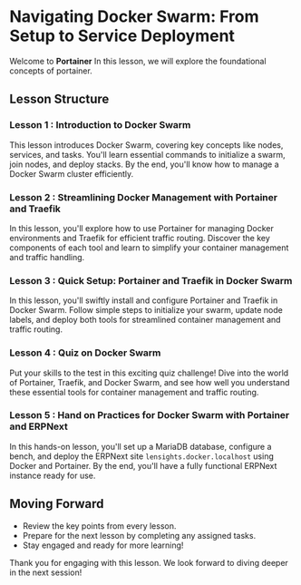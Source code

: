 
# Navigating Docker Swarm: From Setup to Service Deployment

Welcome to **Portainer** In this lesson, we will explore the foundational concepts of portainer.

## Lesson Structure

### Lesson 1 : Introduction to Docker Swarm

This lesson introduces Docker Swarm, covering key concepts like nodes, services, and tasks. You'll learn essential commands to initialize a swarm, join nodes, and deploy stacks. By the end, you'll know how to manage a Docker Swarm cluster efficiently.

### Lesson 2 : Streamlining Docker Management with Portainer and Traefik

In this lesson, you'll explore how to use Portainer for managing Docker environments and Traefik for efficient traffic routing. Discover the key components of each tool and learn to simplify your container management and traffic handling.
### Lesson 3 : Quick Setup: Portainer and Traefik in Docker Swarm

In this lesson, you'll swiftly install and configure Portainer and Traefik in Docker Swarm. Follow simple steps to initialize your swarm, update node labels, and deploy both tools for streamlined container management and traffic routing.

### Lesson 4 : Quiz on Docker Swarm
Put your skills to the test in this exciting quiz challenge! Dive into the world of Portainer, Traefik, and Docker Swarm, and see how well you understand these essential tools for container management and traffic routing.

### Lesson 5 : Hand on Practices for Docker Swarm with Portainer and ERPNext

In this hands-on lesson, you'll set up a MariaDB database, configure a bench, and deploy the ERPNext site `lensights.docker.localhost` using Docker and Portainer. By the end, you'll have a fully functional ERPNext instance ready for use.

## Moving Forward

-   Review the key points from every lesson.
-   Prepare for the next lesson by completing any assigned tasks.
-   Stay engaged and ready for more learning!

Thank you for engaging with this lesson. We look forward to diving deeper in the next session!
<!--stackedit_data:
eyJoaXN0b3J5IjpbNjU4MTc1NjkwLC0xMTk5ODA2MzYsLTc1MT
U2MjIyNCwtODI0NDg1NzgsMjAwOTIxNzA3LC0yMTI0OTI4ODI2
XX0=
-->
